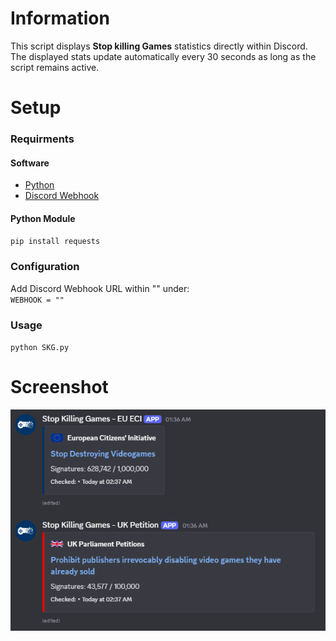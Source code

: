 # Information
This script displays **Stop killing Games** statistics directly within Discord. The displayed stats update automatically every 30 seconds as long as the script remains active.

# Setup
### Requirments
#### Software
- [Python](https://www.python.org/downloads/) <br>
- [Discord Webhook](https://support.discord.com/hc/en-us/articles/228383668-Intro-to-Webhooks)
#### Python Module
`pip install requests`
### Configuration
Add Discord Webhook URL within "" under: <br>
`WEBHOOK = ""`
### Usage
`python SKG.py`

# Screenshot
![Screenshot](https://raw.githubusercontent.com/welshman/SKG-Discord-Stats/refs/heads/main/Screenshots/Screenshot%202025-06-29%20023751.png)
